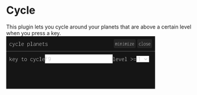 # Cycle
This plugin lets you cycle around your planets that are above a certain level when you press a key.  
![](screenshot.png)
